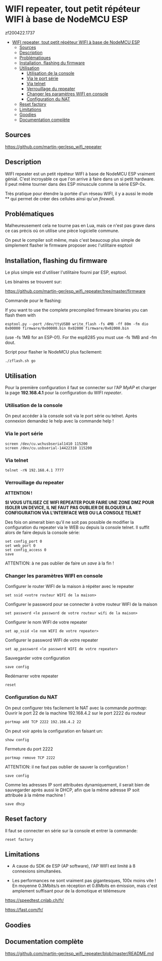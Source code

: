 # WIFI repeater, tout petit répéteur WIFI à base de NodeMCU ESP
zf200422.1737

<!-- TOC depthFrom:1 depthTo:6 withLinks:1 updateOnSave:1 orderedList:0 -->

- [WIFI repeater, tout petit répéteur WIFI à base de NodeMCU ESP](#wifi-repeater-tout-petit-rpteur-wifi-base-de-nodemcu-esp)
	- [Sources](#sources)
	- [Description](#description)
	- [Problématiques](#problmatiques)
	- [Installation, flashing du firmware](#installation-flashing-du-firmware)
	- [Utilisation](#utilisation)
		- [Utilisation de la console](#utilisation-de-la-console)
		- [Via le port série](#via-le-port-srie)
		- [Via telnet](#via-telnet)
		- [Verrouillage du repeater](#verrouillage-du-repeater)
		- [Changer les paramètres WIFI en console](#changer-les-paramtres-wifi-en-console)
		- [Configuration du NAT](#configuration-du-nat)
	- [Reset factory](#reset-factory)
	- [Limitations](#limitations)
	- [Goodies](#goodies)
	- [Documentation complète](#documentation-complte)

<!-- /TOC -->



## Sources
https://github.com/martin-ger/esp_wifi_repeater


## Description
WIFI repeater est un petit répéteur WIFI à base de NodeMCU ESP vraiment génial. C'est incroyable ce que l'on arrive à faire dans un si petit hardware.
Il peut même tourner dans des ESP minuscule comme la série ESP-0x.

Très pratique pour étendre la portée d'un réseau WIFI, il y a aussi le mode ** qui permet de créer des cellules ainsi qu'un *firewall*.


## Problématiques
Malheureusement cela ne tourne pas en Lua, mais ce n'est pas grave dans ce cas précis où on utilise une pièce logicielle commune.

On peut le compiler soit même, mais c'est beaucoup plus simple de simplement flasher le firmware proposer avec l'utilitaire esptool


## Installation, flashing du firmware
Le plus simple est d'utiliser l'utilitaire fourni par ESP, esptool.

Les binaires se trouvent sur:

https://github.com/martin-ger/esp_wifi_repeater/tree/master/firmware

Commande pour le flashing:

If you want to use the complete precompiled firmware binaries you can flash them with
```
esptool.py --port /dev/ttyUSB0 write_flash -fs 4MB -ff 80m -fm dio 0x00000 firmware/0x00000.bin 0x02000 firmware/0x02000.bin
```
(use -fs 1MB for an ESP-01). For the esp8285 you must use -fs 1MB and -fm dout.

Script pour flasher le NodeMCU plus facilement:

```
./zflash.sh go
```

## Utilisation
Pour la première configuration il faut se connecter sur l'AP *MyAP* et charger la page **192.168.4.1** pour la configuration du WIFI *repeater*.


### Utilisation de la console
On peut accéder à la console soit via le port série ou telnet. Après connexion demandez le help avec la commande help !


### Via le port série
```
screen /dev/cu.wchusbserial1410 115200
screen /dev/cu.usbserial-14422310 115200
```


### Via telnet
```
telnet -rN 192.168.4.1 7777
```


### Verrouillage du repeater
<b>ATTENTION !

SI VOUS UTILISEZ CE WIFI REPEATER POUR FAIRE UNE ZONE DMZ POUR ISOLER UN DEVICE, IL NE FAUT PAS OUBLIER DE BLOQUER LA CONFIGURATION VIA L'INTERFACE WEB OU LA CONSOLE TELNET</b>

Des fois on aimerait bien qu'il ne soit pas possible de modifier la configuration du repeater via le WEB ou depuis la console telnet. Il suffit alors de faire depuis la console série:
```
set config_port 0
set web_port 0
set config_access 0
save
```

ATTENTION: à ne pas oublier de faire un *save* à la fin !


### Changer les paramètres WIFI en console
Configurer le router WIFI de la maison à répéter avec le repeater
```
set ssid <votre routeur WIFI de la maison>
```
Configurer le password pour se connecter à votre routeur WIFI de la maison
```
set password <le password de votre routeur wifi de la maison>
```
Configurer le nom WIFI de votre repeater
```
set ap_ssid <le nom WIFI de votre repeater>
```
Configurer le password WIFI de votre repeater
```
set ap_password <le password WIFI de votre repeater>
```
Sauvegarder votre configuration
```
save config
```
Redémarrer votre repeater
```
reset
```

### Configuration du NAT
On peut configurer très facilement le NAT avec la commande *portmap*:<br>
Ouvrir le port 22 de la machine 192.168.4.2 sur le port 2222 du routeur
```
portmap add TCP 2222 192.168.4.2 22
```
On peut voir après la configuration en faisant un:
```
show config
```
Fermeture du port 2222
```
portmap remove TCP 2222
```
ATTENTION: il ne faut pas oublier de sauver la configuration !
```
save config
```
Comme les adresses IP sont attribuées dynamiquement, il serait bien de sauvegarder après aussi le DHCP, afin que la même adresse IP soit attribuée à la même machine !
```
save dhcp
```


## Reset factory
Il faut se connecter en série sur la console et entrer la commande:
```
reset factory
```


## Limitations
* A cause du SDK de ESP (AP software), l'AP WIFI est limité à 8 connexions simultanées.

* Les performances ne sont vraiment pas gigantesques, 100x moins vite ! En moyenne 0.3Mbits/s en réception et 0.8Mbits en émission, mais c'est amplement suffisant pour de la domotique et télémesure

https://speedtest.cnlab.ch/fr/

https://fast.com/fr/


## Goodies


## Documentation complète
https://github.com/martin-ger/esp_wifi_repeater/blob/master/README.md

